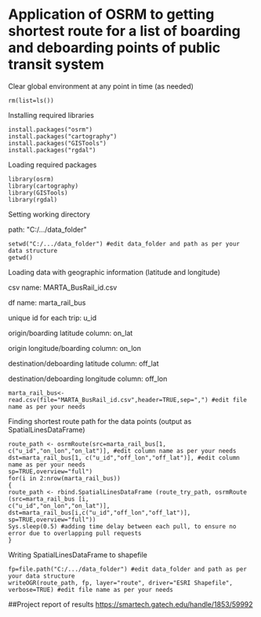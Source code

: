 # Application of OSRM to getting shortest route for a list of boarding and deboarding points of public transit system

Clear global environment at any point in time (as needed)
```{r}
rm(list=ls())
```
Installing required libraries
```{r}
install.packages("osrm")
install.packages("cartography")
install.packages("GISTools")
install.packages("rgdal")
```
Loading required packages
```{r}
library(osrm)
library(cartography)
library(GISTools)
library(rgdal)
```
Setting working directory

path: "C:/.../data_folder"
```{r}
setwd("C:/.../data_folder") #edit data_folder and path as per your data structure
getwd()
```
Loading data with geographic information (latitude and longitude)

csv name: MARTA_BusRail_id.csv

df name: marta_rail_bus

unique id for each trip: u_id

origin/boarding latitude column: on_lat

origin longitude/boarding column: on_lon

destination/deboarding latitude column: off_lat

destination/deboarding longitude column: off_lon

```{r}
marta_rail_bus<-read.csv(file="MARTA_BusRail_id.csv",header=TRUE,sep=",") #edit file name as per your needs
```
Finding shortest route path for the data points (output as SpatialLinesDataFrame)
```{r}
route_path <- osrmRoute(src=marta_rail_bus[1, c("u_id","on_lon","on_lat")], #edit column name as per your needs
dst=marta_rail_bus[1, c("u_id","off_lon","off_lat")], #edit column name as per your needs
sp=TRUE,overview="full")
for(i in 2:nrow(marta_rail_bus))
{
route_path <- rbind.SpatialLinesDataFrame (route_try_path, osrmRoute (src=marta_rail_bus [i,
c("u_id","on_lon","on_lat")],
dst=marta_rail_bus[i,c("u_id","off_lon","off_lat")],
sp=TRUE,overview="full"))
Sys.sleep(0.5) #adding time delay between each pull, to ensure no error due to overlapping pull requests
}
```
Writing SpatialLinesDataFrame to shapefile
```{r}
fp=file.path("C:/.../data_folder") #edit data_folder and path as per your data structure
writeOGR(route_path, fp, layer="route", driver="ESRI Shapefile", verbose=TRUE) #edit file name as per your needs
```

##Project report of results
https://smartech.gatech.edu/handle/1853/59992
